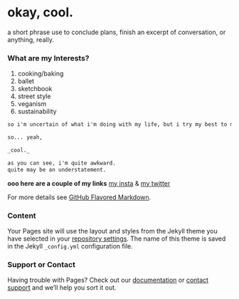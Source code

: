 # okay, cool.
a short phrase  use to conclude plans, finish an excerpt of conversation, or anything, really.

### What are my Interests?

1. cooking/baking 
2. ballet
3. sketchbook
4. street style
5. veganism
6. sustainability


```markdown
so i'm uncertain of what i'm doing with my life, but i try my best to make do.

so... yeah, 

_cool._

as you can see, i'm quite awkward.
quite may be an understatement. 
```


**ooo here are a couple of my links** 
[my insta](url) & [my twitter](url) 


For more details see [GitHub Flavored Markdown](https://guides.github.com/features/mastering-markdown/).

### Content

Your Pages site will use the layout and styles from the Jekyll theme you have selected in your [repository settings](https://github.com/TrulyLydiaEsque/Life-as-Lydia/settings). The name of this theme is saved in the Jekyll `_config.yml` configuration file.

### Support or Contact

Having trouble with Pages? Check out our [documentation](https://help.github.com/categories/github-pages-basics/) or [contact support](https://github.com/contact) and we’ll help you sort it out.
